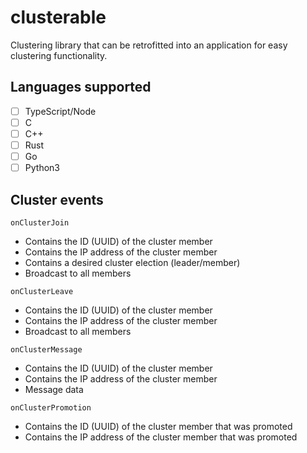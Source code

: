 # clusterable

Clustering library that can be retrofitted into an application for easy clustering functionality.

## Languages supported

- [ ] TypeScript/Node
- [ ] C
- [ ] C++
- [ ] Rust
- [ ] Go
- [ ] Python3

## Cluster events

`onClusterJoin`
- Contains the ID (UUID) of the cluster member
- Contains the IP address of the cluster member
- Contains a desired cluster election (leader/member)
- Broadcast to all members

`onClusterLeave`
- Contains the ID (UUID) of the cluster member
- Contains the IP address of the cluster member
- Broadcast to all members

`onClusterMessage`
- Contains the ID (UUID) of the cluster member
- Contains the IP address of the cluster member
- Message data

`onClusterPromotion`
- Contains the ID (UUID) of the cluster member that was promoted
- Contains the IP address of the cluster member that was promoted

